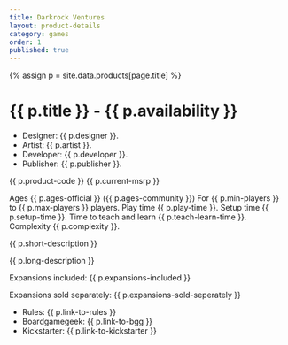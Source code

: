 ```yaml
---
title: Darkrock Ventures
layout: product-details
category: games
order: 1
published: true
---
```

{% assign p = site.data.products[page.title] %}
<h1>{{ p.title }} - {{ p.availability }}</h1>
<div class="details-box-image" style="background-image: url({{ p.box-image }})">
</div>
<div class="details-game-contents-image" style="background-image: url({{ p.game-contents-image }})">
</div>
<div class="credits">
<ul>
<li>Designer: {{ p.designer }}.</li>
<li>Artist: {{ p.artist }}.</li>
<li>Developer: {{ p.developer }}.</li>
<li>Publisher: {{ p.publisher }}.</li>
</ul>
</div>
<div class="price">
<p>{{ p.product-code }} {{ p.current-msrp }}</p>
</div>
<div class="gameplay">
<p>Ages {{ p.ages-official }} ({{ p.ages-community }}) For {{ p.min-players }} to {{ p.max-players }} players. Play time 
{{ p.play-time }}. Setup time {{ p.setup-time }}. Time to teach and learn {{ p.teach-learn-time }}. Complexity {{ p.complexity }}.</p>
</div>
<div class="short-description">
<p>{{ p.short-description }}</p>
</div>
<div class="short-description">
<p>{{ p.long-description }}</p>
</div>
<div class="expanded-by">
<p>Expansions included: {{ p.expansions-included }}</p>
<p>Expansions sold separately: {{ p.expansions-sold-seperately }} </p>
</div>
<div class="links">
<ul>
<li>Rules: {{ p.link-to-rules }}</li>
<li>Boardgamegeek: {{ p.link-to-bgg }}</li>
<li>Kickstarter: {{ p.link-to-kickstarter }}</li>
</ul>
</div>
